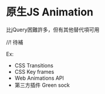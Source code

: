 # 原生JS Animation
比jQuery困難許多，但有其他替代項可用

//! 待補


Ex:
- CSS Transitions
- CSS Key frames
- Web Animations API
- 第三方插件 Green sock